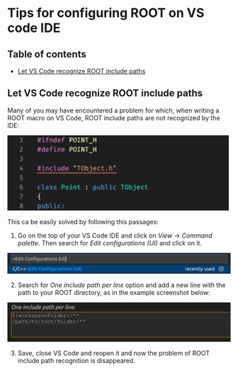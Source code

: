 
# Tips for configuring ROOT on VS code IDE

## Table of contents

- [Let VS Code recognize ROOT include paths](#Let-VS-Code-recognize-ROOT-include-paths)

## Let VS Code recognize ROOT include paths

Many of you may have encountered a problem for which, when writing a ROOT macro on VS Code, ROOT include paths are not recognized by the IDE:

<img src="https://github.com/JustWhit3/useful-guides/blob/main/img/ROOT_vscode.png" width="500" height="170">

This ca be easily solved by following this passages:

1) Go on the top of your VS Code IDE and click on *View* -> *Command palette*. Then search for *Edit configurations (UI)* and click on it.

<img src="https://github.com/JustWhit3/useful-guides/blob/main/img/edit_config.png">

2) Search for *One include path per line* option and add a new line with the path to your ROOT directory, as in the example screenshot below:

<img src="https://github.com/JustWhit3/useful-guides/blob/main/img/include_path.png">

3) Save, close VS Code and reopen it and now the problem of ROOT include path recognition is disappeared.
